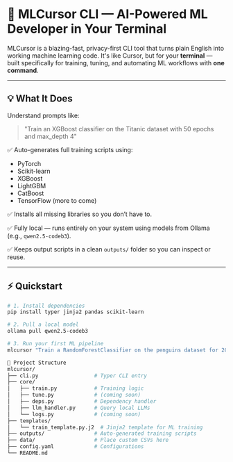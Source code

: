 # 🧠 MLCursor CLI — AI-Powered ML Developer in Your Terminal

MLCursor is a blazing-fast, privacy-first CLI tool that turns plain English into working machine learning code. It's like Cursor, but for your **terminal** — built specifically for training, tuning, and automating ML workflows with **one command**.

---

## 💡 What It Does

Understand prompts like:

> "Train an XGBoost classifier on the Titanic dataset with 50 epochs and max_depth 4"

✅ Auto-generates full training scripts using:

- PyTorch  
- Scikit-learn  
- XGBoost  
- LightGBM  
- CatBoost  
- TensorFlow (more to come)

✅ Installs all missing libraries so you don’t have to.

✅ Fully local — runs entirely on your system using models from Ollama (e.g., `qwen2.5-codeb3`).

✅ Keeps output scripts in a clean `outputs/` folder so you can inspect or reuse.

---

## ⚡ Quickstart

```bash
# 1. Install dependencies
pip install typer jinja2 pandas scikit-learn

# 2. Pull a local model
ollama pull qwen2.5-codeb3

# 3. Run your first ML pipeline
mlcursor "Train a RandomForestClassifier on the penguins dataset for 20 epochs"

📁 Project Structure
mlcursor/
├── cli.py                  # Typer CLI entry
├── core/
│   ├── train.py            # Training logic
│   ├── tune.py             # (coming soon)
│   ├── deps.py             # Dependency handler
│   ├── llm_handler.py      # Query local LLMs
│   └── logs.py             # (coming soon)
├── templates/
│   └── train_template.py.j2  # Jinja2 template for ML training
├── outputs/                # Auto-generated training scripts
├── data/                   # Place custom CSVs here
├── config.yaml             # Configurations
└── README.md

